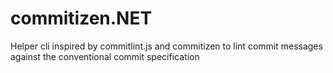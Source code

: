 # commitizen.NET

Helper cli inspired by commitlint.js and commitizen to lint commit messages against the conventional commit specification
